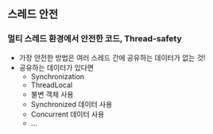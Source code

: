 ## 스레드 안전
### 멀티 스레드 환경에서 안전한 코드, Thread-safety

- 가장 안전한 방법은 여러 스레드 간에 공유하는 데이터가 없는 것!
- 공유하는 데이터가 있다면
  - Synchronization
  - ThreadLocal
  - 불변 객체 사용
  - Synchronized 데이터 사용
  - Concurrent 데이터 사용
  - ...